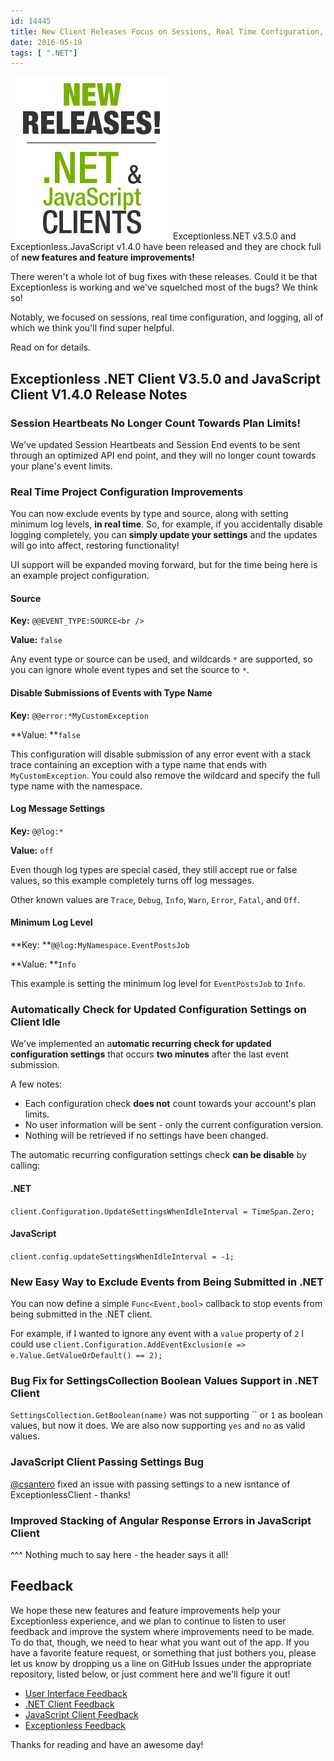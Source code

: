 ```yaml
---
id: 14445
title: New Client Releases Focus on Sessions, Real Time Configuration, and Logging
date: 2016-05-19
tags: [ ".NET"]
---
```

![net-3.5.0-js-1.4.0](/assets/img/news/net-3.5.0-js-1.4.0.png)Exceptionless.NET v3.5.0 and Exceptionless.JavaScript v1.4.0 have been released and they are chock full of **new features and feature improvements!**

There weren't a whole lot of bug fixes with these releases. Could it be that Exceptionless is working and we've squelched most of the bugs? We think so!

Notably, we focused on sessions, real time configuration, and logging, all of which we think you'll find super helpful.

Read on for details.<!--more-->

## Exceptionless .NET Client V3.5.0 and JavaScript Client V1.4.0 Release Notes

### Session Heartbeats No Longer Count Towards Plan Limits!

We've updated Session Heartbeats and Session End events to be sent through an optimized API end point, and they will no longer count towards your plane's event limits.

### Real Time Project Configuration Improvements

You can now exclude events by type and source, along with setting minimum log levels, **in real time**. So, for example, if you accidentally disable logging completely, you can **simply update your settings** and the updates will go into affect, restoring functionality!

UI support will be expanded moving forward, but for the time being here is an example project configuration.

#### Source

**Key:** `@@EVENT_TYPE:SOURCE<br />
`

**Value:** `false`

Any event type or source can be used, and wildcards `*` are supported, so you can ignore whole event types and set the source to `*`.

#### Disable Submissions of Events with Type Name

**Key:** `@@error:*MyCustomException`

**Value: **`false`

This configuration will disable submission of any error event with a stack trace containing an exception with a type name that ends with `MyCustomException`. You could also remove the wildcard and specify the full type name with the namespace.

#### Log Message Settings

**Key:** `@@log:*`

**Value:** `off`

Even though log types are special cased, they still accept rue or false values, so this example completely turns off log messages.

Other known values are `Trace`, `Debug`, `Info`, `Warn`, `Error`, `Fatal`, and `Off`.

#### Minimum Log Level

**Key: **`@@log:MyNamespace.EventPostsJob`

**Value: **`Info`

This example is setting the minimum log level for `EventPostsJob` to `Info`.

### Automatically Check for Updated Configuration Settings on Client Idle

We've implemented an a**utomatic recurring check for updated configuration settings** that occurs **two minutes** after the last event submission.

A few notes:

* Each configuration check **does not** count towards your account's plan limits.
* No user information will be sent - only the current configuration version.
* Nothing will be retrieved if no settings have been changed.

The automatic recurring configuration settings check **can be disable** by calling:

#### .NET

`client.Configuration.UpdateSettingsWhenIdleInterval = TimeSpan.Zero;`

#### JavaScript

`client.config.updateSettingsWhenIdleInterval = -1;`

###

### New Easy Way to Exclude Events from Being Submitted in .NET

You can now define a simple `Func<Event,bool>` callback to stop events from being submitted in the .NET client.

For example, if I wanted to ignore any event with a `value` property of `2` I could use `client.Configuration.AddEventExclusion(e => e.Value.GetValueOrDefault() == 2);`

### Bug Fix for SettingsCollection Boolean Values Support in .NET Client

`SettingsCollection.GetBoolean(name)` was not supporting `` or `1` as boolean values, but now it does. We are also now supporting `yes` and `no` as valid values.

### JavaScript Client Passing Settings Bug

[@csantero](https://github.com/csantero) fixed an issue with passing settings to a new isntance of ExceptionlessClient - thanks!

### Improved Stacking of Angular Response Errors in JavaScript Client

^^^ Nothing much to say here - the header says it all!

## Feedback

We hope these new features and feature improvements help your Exceptionless experience, and we plan to continue to listen to user feedback and improve the system where improvements need to be made. To do that, though, we need to hear what you want out of the app. If you have a favorite feature request, or something that just bothers you, please let us know by dropping us a line on GitHub Issues under the appropriate repository, listed below, or just comment here and we'll figure it out!

* [User Interface Feedback](https://github.com/exceptionless/Exceptionless.UI/issues/new)
* [.NET Client Feedback](https://github.com/exceptionless/Exceptionless.Net/issues/new)
* [JavaScript Client Feedback](https://github.com/exceptionless/Exceptionless.JavaScript/issues/new)
* [Exceptionless Feedback](https://github.com/exceptionless/exceptionless/issues/new)

Thanks for reading and have an awesome day!
